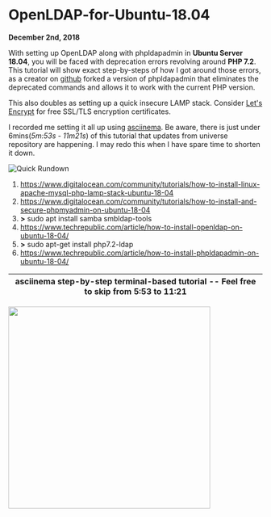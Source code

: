# OpenLDAP-for-Ubuntu-18.04
**December 2nd, 2018**

With setting up OpenLDAP along with phpldapadmin in **Ubuntu Server 18.04**, you will be faced with deprecation errors revolving around **PHP 7.2**. This tutorial will show exact step-by-steps of how I got around those errors, as a creator on <a href="https://github.com/breisig/phpLDAPadmin">github</a> forked a version of phpldapadmin that eliminates the deprecated commands and allows it to work with the current PHP version.

This also doubles as setting up a quick insecure LAMP stack. Consider <a href="https://letsencrypt.org/">Let's Encrypt</a> for free SSL/TLS encryption certificates.

I recorded me setting it all up using <a href="http://asciinema.org/">asciinema</a>. Be aware, there is just under 6mins(*5m:53s - 11m21s*) of this tutorial that updates from universe repository are happening. I may redo this when I have spare time to shorten it down.

![Quick Rundown](https://i.imgur.com/rbRN9lj.jpg)

1) <a href="https://www.digitalocean.com/community/tutorials/how-to-install-linux-apache-mysql-php-lamp-stack-ubuntu-18-04">https://www.digitalocean.com/community/tutorials/how-to-install-linux-apache-mysql-php-lamp-stack-ubuntu-18-04</a>
2) <a href="https://www.digitalocean.com/community/tutorials/how-to-install-and-secure-phpmyadmin-on-ubuntu-18-04">https://www.digitalocean.com/community/tutorials/how-to-install-and-secure-phpmyadmin-on-ubuntu-18-04</a>
3) **>** sudo apt install samba smbldap-tools
4) <a href="https://www.techrepublic.com/article/how-to-install-openldap-on-ubuntu-18-04/">https://www.techrepublic.com/article/how-to-install-openldap-on-ubuntu-18-04/</a>
5) **>** sudo apt-get install php7.2-ldap
6) <a href="https://www.techrepublic.com/article/how-to-install-phpldapadmin-on-ubuntu-18-04/">https://www.techrepublic.com/article/how-to-install-phpldapadmin-on-ubuntu-18-04/</a>

|**asciinema step-by-step terminal-based tutorial** -- Feel free to skip from 5:53 to 11:21|
|-|
<a href="https://asciinema.org/a/HC5e82L9mFl85gnsdZKRBqtKY"><img src="https://asciinema.org/a/HC5e82L9mFl85gnsdZKRBqtKY.png" width="400"/></a>

